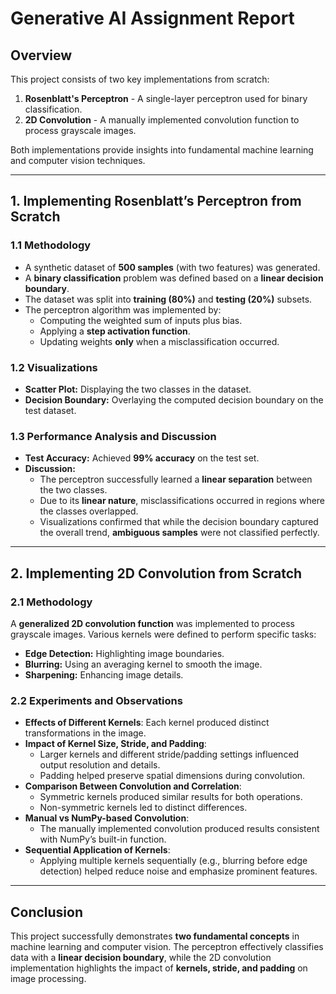 # Generative AI Assignment Report

## **Overview**
This project consists of two key implementations from scratch:
1. **Rosenblatt's Perceptron** - A single-layer perceptron used for binary classification.
2. **2D Convolution** - A manually implemented convolution function to process grayscale images.

Both implementations provide insights into fundamental machine learning and computer vision techniques.

---

## **1. Implementing Rosenblatt’s Perceptron from Scratch**

### **1.1 Methodology**
- A synthetic dataset of **500 samples** (with two features) was generated.
- A **binary classification** problem was defined based on a **linear decision boundary**.
- The dataset was split into **training (80%)** and **testing (20%)** subsets.
- The perceptron algorithm was implemented by:
  - Computing the weighted sum of inputs plus bias.
  - Applying a **step activation function**.
  - Updating weights **only** when a misclassification occurred.

### **1.2 Visualizations**
- **Scatter Plot:** Displaying the two classes in the dataset.
- **Decision Boundary:** Overlaying the computed decision boundary on the test dataset.

### **1.3 Performance Analysis and Discussion**
- **Test Accuracy:** Achieved **99% accuracy** on the test set.
- **Discussion:**
  - The perceptron successfully learned a **linear separation** between the two classes.
  - Due to its **linear nature**, misclassifications occurred in regions where the classes overlapped.
  - Visualizations confirmed that while the decision boundary captured the overall trend, **ambiguous samples** were not classified perfectly.

---

## **2. Implementing 2D Convolution from Scratch**

### **2.1 Methodology**
A **generalized 2D convolution function** was implemented to process grayscale images. Various kernels were defined to perform specific tasks:

- **Edge Detection:** Highlighting image boundaries.
- **Blurring:** Using an averaging kernel to smooth the image.
- **Sharpening:** Enhancing image details.

### **2.2 Experiments and Observations**
- **Effects of Different Kernels**: Each kernel produced distinct transformations in the image.
- **Impact of Kernel Size, Stride, and Padding**:
  - Larger kernels and different stride/padding settings influenced output resolution and details.
  - Padding helped preserve spatial dimensions during convolution.
- **Comparison Between Convolution and Correlation**:
  - Symmetric kernels produced similar results for both operations.
  - Non-symmetric kernels led to distinct differences.
- **Manual vs NumPy-based Convolution**:
  - The manually implemented convolution produced results consistent with NumPy’s built-in function.
- **Sequential Application of Kernels**:
  - Applying multiple kernels sequentially (e.g., blurring before edge detection) helped reduce noise and emphasize prominent features.

---

## **Conclusion**
This project successfully demonstrates **two fundamental concepts** in machine learning and computer vision. The perceptron effectively classifies data with a **linear decision boundary**, while the 2D convolution implementation highlights the impact of **kernels, stride, and padding** on image processing.
